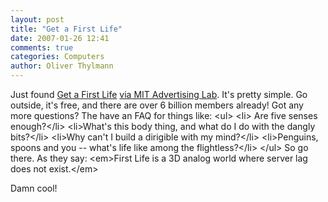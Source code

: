 ```yaml
---
layout: post
title: "Get a First Life"
date: 2007-01-26 12:41
comments: true
categories: Computers
author: Oliver Thylmann
---
```









Just found [Get a First Life](http://www.getafirstlife.com/) [via MIT Advertising Lab](http://adverlab.blogspot.com/2007/01/get-first-life.html). It's pretty simple. Go outside, it's free, and there are over 6 billion members already! Got any more questions? The have an FAQ for things like:
&lt;ul&gt;
	&lt;li&gt;  	Are five senses enough?&lt;/li&gt;
	&lt;li&gt;What's this body thing, and what do I do with the dangly bits?&lt;/li&gt;
	&lt;li&gt;Why can't I build a dirigible with my mind?&lt;/li&gt;
	&lt;li&gt;Penguins, spoons and you -- what's life like among the flightless?&lt;/li&gt;
&lt;/ul&gt;
So go there. As they say: &lt;em&gt;First Life is a 3D analog world where server lag does not exist.&lt;/em&gt;

Damn cool!

